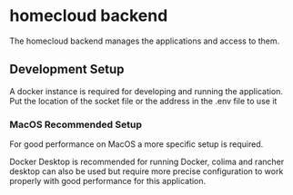 # homecloud backend

The homecloud backend manages the applications and access to them.

## Development Setup

A docker instance is required for developing and running the application. Put
the location of the socket file or the address in the .env file to use it

### MacOS Recommended Setup

For good performance on MacOS a more specific setup is required.

Docker Desktop is recommended for running Docker, colima and rancher desktop can
also be used but require more precise configuration to work properly with good
performance for this application.
